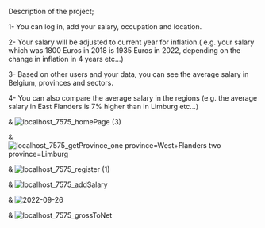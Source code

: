  
 Description of the project;
 
 1- You can log in, add your salary, occupation and location.
 
 2- Your salary will be adjusted to current year for inflation.( e.g. your salary which was 1800 Euros in 2018  is 1935 Euros in 2022,  depending on the change in inflation in 4 years etc...)
 
 3- Based on other users and your data, you can see the average salary in Belgium, provinces and sectors.
 
 4- You can also compare the average salary in the regions (e.g. the average salary in East Flanders is 7% higher than in Limburg etc...)
 
 &
![localhost_7575_homePage (3)](https://user-images.githubusercontent.com/92089004/197199455-f8c4b308-08b9-479b-b5c3-271e4a82b6d9.png)

 
 &
 ![localhost_7575_getProvince_one province=West+Flanders two province=Limburg](https://user-images.githubusercontent.com/92089004/192262310-699d46bc-8f78-40de-9401-0fa1f3c5c743.png)
 
&
![localhost_7575_register (1)](https://user-images.githubusercontent.com/92089004/193153711-592f0662-522c-44f9-b484-e5f86a994706.png)


 &
 ![localhost_7575_addSalary](https://user-images.githubusercontent.com/92089004/192262196-1b4e2d88-c7d7-42ec-b656-051aae6f0856.png)
 
&
![2022-09-26](https://user-images.githubusercontent.com/92089004/192257476-dafe4c88-0013-4022-aa74-05283f679fe9.png)

&
![localhost_7575_grossToNet](https://user-images.githubusercontent.com/92089004/193153333-8563acad-d0b2-4bfe-8af3-7fd10cc3f900.png)

